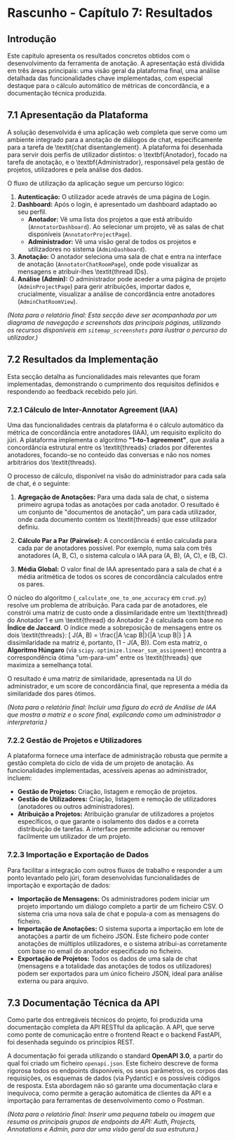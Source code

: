 # Rascunho - Capítulo 7: Resultados

## Introdução

Este capítulo apresenta os resultados concretos obtidos com o desenvolvimento da ferramenta de anotação. A apresentação está dividida em três áreas principais: uma visão geral da plataforma final, uma análise detalhada das funcionalidades chave implementadas, com especial destaque para o cálculo automático de métricas de concordância, e a documentação técnica produzida.

## 7.1 Apresentação da Plataforma

A solução desenvolvida é uma aplicação web completa que serve como um ambiente integrado para a anotação de diálogos de chat, especificamente para a tarefa de \textit{chat disentanglement}. A plataforma foi desenhada para servir dois perfis de utilizador distintos: o \textbf{Anotador}, focado na tarefa de anotação, e o \textbf{Administrador}, responsável pela gestão de projetos, utilizadores e pela análise dos dados.

O fluxo de utilização da aplicação segue um percurso lógico:

1.  **Autenticação:** O utilizador acede através de uma página de Login.
2.  **Dashboard:** Após o login, é apresentado um dashboard adaptado ao seu perfil.
    *   **Anotador:** Vê uma lista dos projetos a que está atribuído (`AnnotatorDashboard`). Ao selecionar um projeto, vê as salas de chat disponíveis (`AnnotatorProjectPage`).
    *   **Administrador:** Vê uma visão geral de todos os projetos e utilizadores no sistema (`AdminDashboard`).
3.  **Anotação:** O anotador seleciona uma sala de chat e entra na interface de anotação (`AnnotatorChatRoomPage`), onde pode visualizar as mensagens e atribuir-lhes \textit{thread IDs}.
4.  **Análise (Admin):** O administrador pode aceder a uma página de projeto (`AdminProjectPage`) para gerir atribuições, importar dados e, crucialmente, visualizar a análise de concordância entre anotadores (`AdminChatRoomView`).

*(Nota para o relatório final: Esta secção deve ser acompanhada por um diagrama de navegação e screenshots das principais páginas, utilizando os recursos disponíveis em `sitemap_screenshots` para ilustrar o percurso do utilizador.)*

## 7.2 Resultados da Implementação

Esta secção detalha as funcionalidades mais relevantes que foram implementadas, demonstrando o cumprimento dos requisitos definidos e respondendo ao feedback recebido pelo júri.

### 7.2.1 Cálculo de Inter-Annotator Agreement (IAA)

Uma das funcionalidades centrais da plataforma é o cálculo automático da métrica de concordância entre anotadores (IAA), um requisito explícito do júri. A plataforma implementa o algoritmo **"1-to-1 agreement"**, que avalia a concordância estrutural entre os \textit{threads} criados por diferentes anotadores, focando-se no conteúdo das conversas e não nos nomes arbitrários dos \textit{threads}.

O processo de cálculo, disponível na visão do administrador para cada sala de chat, é o seguinte:

1.  **Agregação de Anotações:** Para uma dada sala de chat, o sistema primeiro agrupa todas as anotações por cada anotador. O resultado é um conjunto de "documentos de anotação", um para cada utilizador, onde cada documento contém os \textit{threads} que esse utilizador definiu.

2.  **Cálculo Par a Par (Pairwise):** A concordância é então calculada para cada par de anotadores possível. Por exemplo, numa sala com três anotadores (A, B, C), o sistema calcula o IAA para (A, B), (A, C), e (B, C).

3.  **Média Global:** O valor final de IAA apresentado para a sala de chat é a média aritmética de todos os scores de concordância calculados entre os pares.

O núcleo do algoritmo (`_calculate_one_to_one_accuracy` em `crud.py`) resolve um problema de atribuição. Para cada par de anotadores, ele constrói uma matriz de custo onde a dissimilaridade entre um \textit{thread} do Anotador 1 e um \textit{thread} do Anotador 2 é calculada com base no **Índice de Jaccard**. O índice mede a sobreposição de mensagens entre os dois \textit{threads}:
\[ J(A, B) = \frac{|A \cap B|}{|A \cup B|} \]
A dissimilaridade na matriz é, portanto, \(1 - J(A, B)\). Com esta matriz, o **Algoritmo Húngaro** (via `scipy.optimize.linear_sum_assignment`) encontra a correspondência ótima "um-para-um" entre os \textit{threads} que maximiza a semelhança total.

O resultado é uma matriz de similaridade, apresentada na UI do administrador, e um score de concordância final, que representa a média da similaridade dos pares ótimos.

*(Nota para o relatório final: Incluir uma figura do ecrã de Análise de IAA que mostra a matriz e o score final, explicando como um administrador a interpretaria.)*

### 7.2.2 Gestão de Projetos e Utilizadores

A plataforma fornece uma interface de administração robusta que permite a gestão completa do ciclo de vida de um projeto de anotação. As funcionalidades implementadas, acessíveis apenas ao administrador, incluem:
*   **Gestão de Projetos:** Criação, listagem e remoção de projetos.
*   **Gestão de Utilizadores:** Criação, listagem e remoção de utilizadores (anotadores ou outros administradores).
*   **Atribuição a Projetos:** Atribuição granular de utilizadores a projetos específicos, o que garante o isolamento dos dados e a correta distribuição de tarefas. A interface permite adicionar ou remover facilmente um utilizador de um projeto.

### 7.2.3 Importação e Exportação de Dados

Para facilitar a integração com outros fluxos de trabalho e responder a um ponto levantado pelo júri, foram desenvolvidas funcionalidades de importação e exportação de dados:
*   **Importação de Mensagens:** Os administradores podem iniciar um projeto importando um diálogo completo a partir de um ficheiro CSV. O sistema cria uma nova sala de chat e popula-a com as mensagens do ficheiro.
*   **Importação de Anotações:** O sistema suporta a importação em lote de anotações a partir de um ficheiro JSON. Este ficheiro pode conter anotações de múltiplos utilizadores, e o sistema atribui-as corretamente com base no email do anotador especificado no ficheiro.
*   **Exportação de Projetos:** Todos os dados de uma sala de chat (mensagens e a totalidade das anotações de todos os utilizadores) podem ser exportados para um único ficheiro JSON, ideal para análise externa ou para arquivo.

## 7.3 Documentação Técnica da API

Como parte dos entregáveis técnicos do projeto, foi produzida uma documentação completa da API RESTful da aplicação. A API, que serve como ponte de comunicação entre o frontend React e o backend FastAPI, foi desenhada seguindo os princípios REST.

A documentação foi gerada utilizando o standard **OpenAPI 3.0**, a partir do qual foi criado um ficheiro `openapi.json`. Este ficheiro descreve de forma rigorosa todos os endpoints disponíveis, os seus parâmetros, os corpos das requisições, os esquemas de dados (via Pydantic) e os possíveis códigos de resposta. Esta abordagem não só garante uma documentação clara e inequívoca, como permite a geração automática de clientes da API e a importação para ferramentas de desenvolvimento como o Postman.

*(Nota para o relatório final: Inserir uma pequena tabela ou imagem que resuma os principais grupos de endpoints da API: Auth, Projects, Annotations e Admin, para dar uma visão geral da sua estrutura.)* 